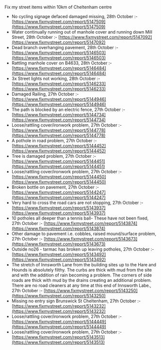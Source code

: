 Fix my street items within 10km of Cheltenham centre

<!-- fix_marker starts -->

- No cycling signage defaced damaged missing, 28th October :- [https://www.fixmystreet.com/report/5147509](https://www.fixmystreet.com/report/5147509)
- Water continually running out of manhole cover and running down Mill Street, 28th October :- [https://www.fixmystreet.com/report/5147092](https://www.fixmystreet.com/report/5147092)
- Dead branch overhanging pavement, 28th October :- [https://www.fixmystreet.com/report/5146503](https://www.fixmystreet.com/report/5146503)
- Rattling manhole cover on B4633, 28th October :- [https://www.fixmystreet.com/report/5146484](https://www.fixmystreet.com/report/5146484)
- 3x Street lights not working, 28th October :- [https://www.fixmystreet.com/report/5146233](https://www.fixmystreet.com/report/5146233)
- Damaged Railing, 27th October :- [https://www.fixmystreet.com/report/5144946](https://www.fixmystreet.com/report/5144946)
- The path is blocked by an electric fence, 27th October :- [https://www.fixmystreet.com/report/5144734](https://www.fixmystreet.com/report/5144734)
- Loose/rattling cover/ironwork problem, 27th October :- [https://www.fixmystreet.com/report/5144778](https://www.fixmystreet.com/report/5144778)
- A pothole in road problem, 27th October :- [https://www.fixmystreet.com/report/5144452](https://www.fixmystreet.com/report/5144452)
- Tree is damaged problem, 27th October :- [https://www.fixmystreet.com/report/5144451](https://www.fixmystreet.com/report/5144451)
- Loose/rattling cover/ironwork problem, 27th October :- [https://www.fixmystreet.com/report/5144450](https://www.fixmystreet.com/report/5144450)
- Broken bottle on pavement, 27th October :- [https://www.fixmystreet.com/report/5144247](https://www.fixmystreet.com/report/5144247)
- Very hard to cross the road cars are not stopping, 27th October :- [https://www.fixmystreet.com/report/5143937](https://www.fixmystreet.com/report/5143937)
- 10 potholes all deeper than a tennis ball- These have not been fixed, 27th October :- [https://www.fixmystreet.com/report/5143874](https://www.fixmystreet.com/report/5143874)
- Other damage to pavement i.e. cobbles, raised mound/surface problem, 27th October :- [https://www.fixmystreet.com/report/5143673](https://www.fixmystreet.com/report/5143673)
- Outside no26 - tarmac has broken up leaving potholes, 27th October :- [https://www.fixmystreet.com/report/5143492](https://www.fixmystreet.com/report/5143492)
- The stretch of Innsworth Lane from the building sites up to the Hare and Hounds is absolutely filthy. The curbs are thick with mud from the site and with the addition of rain becoming a problem. The corners of side roads are thick with mud by the drains creating an additional problem. There are no road cleaners at any time at this end of Innsworth Labe., 27th October :- [https://www.fixmystreet.com/report/5143250](https://www.fixmystreet.com/report/5143250)
- Missing no entry sign Brunswick St Cheltenham, 27th October :- [https://www.fixmystreet.com/report/5143232](https://www.fixmystreet.com/report/5143232)
- Loose/rattling cover/ironwork problem, 27th October :- [https://www.fixmystreet.com/report/5144449](https://www.fixmystreet.com/report/5144449)
- Loose/rattling cover/ironwork problem, 27th October :- [https://www.fixmystreet.com/report/5143513](https://www.fixmystreet.com/report/5143513)

<!-- fix_marker ends -->